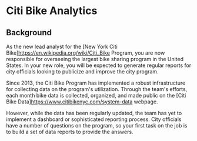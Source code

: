 # Citi Bike Analytics


## Background


As the new lead analyst for the [New York Citi Bike]https://en.wikipedia.org/wiki/Citi_Bike Program, you are now responsible for overseeing the largest bike sharing program in the United States. In your new role, you will be expected to generate regular reports for city officials looking to publicize and improve the city program.


Since 2013, the Citi Bike Program has implemented a robust infrastructure for collecting data on the program's utilization. Through the team's efforts, each month bike data is collected, organized, and made public on the [Citi Bike Data]https://www.citibikenyc.com/system-data webpage.


However, while the data has been regularly updated, the team has yet to implement a dashboard or sophisticated reporting process. City officials have a number of questions on the program, so your first task on the job is to build a set of data reports to provide the answers.

